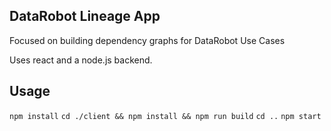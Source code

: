## DataRobot Lineage App

Focused on building dependency graphs for DataRobot Use Cases

Uses react and a node.js backend.  

## Usage 

`npm install` 
`cd ./client && npm install && npm run build`
`cd ..`
`npm start`

